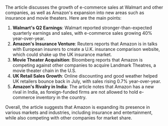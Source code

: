The article discusses the growth of e-commerce sales at Walmart and other companies, as well as Amazon's expansion into new areas such as insurance and movie theaters. Here are the main points:

1. **Walmart's Q2 Earnings**: Walmart reported stronger-than-expected quarterly earnings and sales, with e-commerce sales growing 40% year-over-year.
2. **Amazon's Insurance Venture**: Reuters reports that Amazon is in talks with European insurers to create a U.K. insurance comparison website, which could shake up the UK insurance market.
3. **Movie Theater Acquisition**: Bloomberg reports that Amazon is competing against other companies to acquire Landmark Theatres, a movie theater chain in the U.S.
4. **UK Retail Sales Growth**: Online discounting and good weather helped UK retailers bounce back in July, with sales rising 0.7% year-over-year.
5. **Amazon's Rivalry in India**: The article notes that Amazon has a new rival in India, as foreign-funded firms are not allowed to hold e-commerce inventory in the country.

Overall, the article suggests that Amazon is expanding its presence in various markets and industries, including insurance and entertainment, while also competing with other companies for market share.